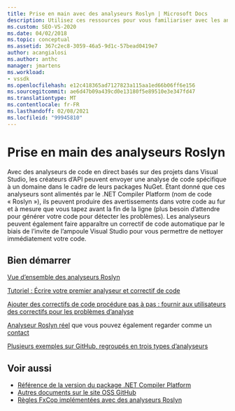 ```yaml
---
title: Prise en main avec des analyseurs Roslyn | Microsoft Docs
description: Utilisez ces ressources pour vous familiariser avec les analyseurs Roslyn dans Visual Studio. comprend un didacticiel et plusieurs exemples.
ms.custom: SEO-VS-2020
ms.date: 04/02/2018
ms.topic: conceptual
ms.assetid: 367c2ec8-3059-46a5-9d1c-57bead0419e7
author: acangialosi
ms.author: anthc
manager: jmartens
ms.workload:
- vssdk
ms.openlocfilehash: e12c418365ad7127823a115aa1ed66b06ff6e156
ms.sourcegitcommit: ae6d47b09a439cd0e13180f5e89510e3e347fd47
ms.translationtype: MT
ms.contentlocale: fr-FR
ms.lasthandoff: 02/08/2021
ms.locfileid: "99945810"
---
```

# <a name="get-started-with-roslyn-analyzers"></a>Prise en main des analyseurs Roslyn

Avec des analyseurs de code en direct basés sur des projets dans Visual Studio, les créateurs d’API peuvent envoyer une analyse de code spécifique à un domaine dans le cadre de leurs packages NuGet. Étant donné que ces analyseurs sont alimentés par le .NET Compiler Platform (nom de code « Roslyn »), ils peuvent produire des avertissements dans votre code au fur et à mesure que vous tapez avant la fin de la ligne (plus besoin d’attendre pour générer votre code pour détecter les problèmes). Les analyseurs peuvent également faire apparaître un correctif de code automatique par le biais de l’invite de l’ampoule Visual Studio pour vous permettre de nettoyer immédiatement votre code.

## <a name="get-started"></a>Bien démarrer

[Vue d’ensemble des analyseurs Roslyn](../code-quality/roslyn-analyzers-overview.md)

[Tutoriel : Écrire votre premier analyseur et correctif de code](/dotnet/csharp/roslyn-sdk/tutorials/how-to-write-csharp-analyzer-code-fix)

[Ajouter des correctifs de code procédure pas à pas : fournir aux utilisateurs des correctifs pour les problèmes d’analyse](/archive/msdn-magazine/2015/february/csharp-adding-a-code-fix-to-your-roslyn-analyzer)

[Analyseur Roslyn réel](../extensibility/roslyn-analyzers-and-code-aware-library-for-immutablearrays.md) que vous pouvez également regarder comme un [contact](https://channel9.msdn.com/events/Build/2015/3-725)

[Plusieurs exemples sur GitHub, regroupés en trois types d’analyseurs](https://github.com/dotnet/roslyn/blob/master/docs/analyzers/Analyzer%20Samples.md)

## <a name="see-also"></a>Voir aussi

- [Référence de la version du package .NET Compiler Platform](roslyn-version-support.md)
- [Autres documents sur le site OSS GitHub](https://github.com/dotnet/roslyn/tree/master/docs/analyzers)
- [Règles FxCop implémentées avec des analyseurs Roslyn](../code-quality/fxcop-rule-port-status.md)
